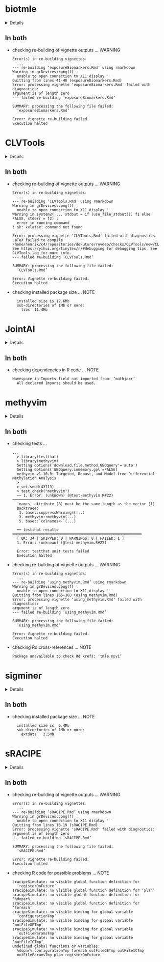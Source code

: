 # biotmle

<details>

* Version: 1.12.0
* GitHub: https://github.com/nhejazi/biotmle
* Source code: https://github.com/cran/biotmle
* Date/Publication: 2020-04-27
* Number of recursive dependencies: 157

Run `revdep_details(, "biotmle")` for more info

</details>

## In both

*   checking re-building of vignette outputs ... WARNING
    ```
    Error(s) in re-building vignettes:
      ...
    --- re-building ‘exposureBiomarkers.Rmd’ using rmarkdown
    Warning in grDevices::png(f) :
      unable to open connection to X11 display ''
    Quitting from lines 41-48 (exposureBiomarkers.Rmd) 
    Error: processing vignette 'exposureBiomarkers.Rmd' failed with diagnostics:
    argument is of length zero
    --- failed re-building ‘exposureBiomarkers.Rmd’
    
    SUMMARY: processing the following file failed:
      ‘exposureBiomarkers.Rmd’
    
    Error: Vignette re-building failed.
    Execution halted
    ```

# CLVTools

<details>

* Version: 0.7.0
* GitHub: https://github.com/bachmannpatrick/CLVTools
* Source code: https://github.com/cran/CLVTools
* Date/Publication: 2020-08-26 20:10:02 UTC
* Number of recursive dependencies: 82

Run `revdep_details(, "CLVTools")` for more info

</details>

## In both

*   checking re-building of vignette outputs ... WARNING
    ```
    Error(s) in re-building vignettes:
      ...
    --- re-building ‘CLVTools.Rmd’ using rmarkdown
    Warning in grDevices::png(f) :
      unable to open connection to X11 display ''
    Warning in system2(..., stdout = if (use_file_stdout()) f1 else FALSE, stderr = f2) :
      error in running command
    ! sh: xelatex: command not found
    
    Error: processing vignette 'CLVTools.Rmd' failed with diagnostics:
    LaTeX failed to compile /home/henrik/c4/repositories/doFuture/revdep/checks/CLVTools/new/CLVTools.Rcheck/vign_test/CLVTools/vignettes/CLVTools.tex. See https://yihui.org/tinytex/r/#debugging for debugging tips. See CLVTools.log for more info.
    --- failed re-building ‘CLVTools.Rmd’
    
    SUMMARY: processing the following file failed:
      ‘CLVTools.Rmd’
    
    Error: Vignette re-building failed.
    Execution halted
    ```

*   checking installed package size ... NOTE
    ```
      installed size is 12.6Mb
      sub-directories of 1Mb or more:
        libs  11.4Mb
    ```

# JointAI

<details>

* Version: 1.0.0
* GitHub: https://github.com/nerler/JointAI
* Source code: https://github.com/cran/JointAI
* Date/Publication: 2020-08-31 06:40:09 UTC
* Number of recursive dependencies: 131

Run `revdep_details(, "JointAI")` for more info

</details>

## In both

*   checking dependencies in R code ... NOTE
    ```
    Namespace in Imports field not imported from: ‘mathjaxr’
      All declared Imports should be used.
    ```

# methyvim

<details>

* Version: 1.10.0
* GitHub: https://github.com/nhejazi/methyvim
* Source code: https://github.com/cran/methyvim
* Date/Publication: 2020-04-27
* Number of recursive dependencies: 203

Run `revdep_details(, "methyvim")` for more info

</details>

## In both

*   checking tests ...
    ```
    ...
      > library(testthat)
      > library(methyvim)
      Setting options('download.file.method.GEOquery'='auto')
      Setting options('GEOquery.inmemory.gpl'=FALSE)
      methyvim v1.10.0: Targeted, Robust, and Model-free Differential Methylation Analysis
      > 
      > set.seed(43719)
      > test_check("methyvim")
      ── 1. Error: (unknown) (@test-methyvim.R#22)  ──────────────────────────────────
      'names' attribute [8] must be the same length as the vector [1]
      Backtrace:
       1. base::suppressWarnings(...)
       3. methyvim::methyvim(...)
       5. base::`colnames<-`(...)
      
      ══ testthat results  ═══════════════════════════════════════════════════════════
      [ OK: 34 | SKIPPED: 0 | WARNINGS: 0 | FAILED: 1 ]
      1. Error: (unknown) (@test-methyvim.R#22) 
      
      Error: testthat unit tests failed
      Execution halted
    ```

*   checking re-building of vignette outputs ... WARNING
    ```
    Error(s) in re-building vignettes:
      ...
    --- re-building ‘using_methyvim.Rmd’ using rmarkdown
    Warning in grDevices::png(f) :
      unable to open connection to X11 display ''
    Quitting from lines 165-168 (using_methyvim.Rmd) 
    Error: processing vignette 'using_methyvim.Rmd' failed with diagnostics:
    argument is of length zero
    --- failed re-building ‘using_methyvim.Rmd’
    
    SUMMARY: processing the following file failed:
      ‘using_methyvim.Rmd’
    
    Error: Vignette re-building failed.
    Execution halted
    ```

*   checking Rd cross-references ... NOTE
    ```
    Package unavailable to check Rd xrefs: ‘tmle.npvi’
    ```

# sigminer

<details>

* Version: 1.0.16
* GitHub: https://github.com/ShixiangWang/sigminer
* Source code: https://github.com/cran/sigminer
* Date/Publication: 2020-09-12 14:30:02 UTC
* Number of recursive dependencies: 191

Run `revdep_details(, "sigminer")` for more info

</details>

## In both

*   checking installed package size ... NOTE
    ```
      installed size is  6.4Mb
      sub-directories of 1Mb or more:
        extdata   3.5Mb
    ```

# sRACIPE

<details>

* Version: 1.4.0
* GitHub: https://github.com/vivekkohar/sRACIPE
* Source code: https://github.com/cran/sRACIPE
* Date/Publication: 2020-04-27
* Number of recursive dependencies: 101

Run `revdep_details(, "sRACIPE")` for more info

</details>

## In both

*   checking re-building of vignette outputs ... WARNING
    ```
    Error(s) in re-building vignettes:
      ...
    --- re-building ‘sRACIPE.Rmd’ using rmarkdown
    Warning in grDevices::png(f) :
      unable to open connection to X11 display ''
    Quitting from lines 18-19 (sRACIPE.Rmd) 
    Error: processing vignette 'sRACIPE.Rmd' failed with diagnostics:
    argument is of length zero
    --- failed re-building ‘sRACIPE.Rmd’
    
    SUMMARY: processing the following file failed:
      ‘sRACIPE.Rmd’
    
    Error: Vignette re-building failed.
    Execution halted
    ```

*   checking R code for possible problems ... NOTE
    ```
    sracipeSimulate: no visible global function definition for
      ‘registerDoFuture’
    sracipeSimulate: no visible global function definition for ‘plan’
    sracipeSimulate: no visible global function definition for ‘%dopar%’
    sracipeSimulate: no visible global function definition for ‘foreach’
    sracipeSimulate: no visible binding for global variable
      ‘configurationTmp’
    sracipeSimulate: no visible binding for global variable ‘outFileGETmp’
    sracipeSimulate: no visible binding for global variable
      ‘outFileParamsTmp’
    sracipeSimulate: no visible binding for global variable ‘outFileICTmp’
    Undefined global functions or variables:
      %dopar% configurationTmp foreach outFileGETmp outFileICTmp
      outFileParamsTmp plan registerDoFuture
    ```

